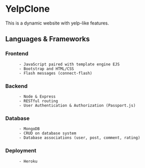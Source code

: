 # YelpClone          

This is a dynamic website with yelp-like features.

## Languages  &  Frameworks
### Frontend
          - JavaScript paired with template engine EJS
          - Bootstrap and HTML/CSS
          - Flash messages (connect-flash)          
### Backend
          - Node & Express
          - RESTful routing          
          - User Authentication & Authorization (Passport.js)           
### Database       
          - MongoDB
          - CRUD on database system          
          - Database associations (user, post, comment, rating) 
### Deployment          
          - Heroku



